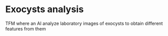 # Exocysts analysis
 TFM where an AI analyze laboratory images of exocysts to obtain different features from them
